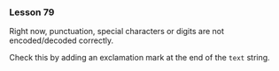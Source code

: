 ### Lesson 79

Right now, punctuation, special characters or digits are not encoded/decoded correctly.

Check this by adding an exclamation mark at the end of the `text` string.
